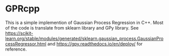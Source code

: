 # GPRcpp
This is a simple implemention of Gaussian Process Regression in C++. Most of the code is translate from sklearn library and GPy library.
See https://scikit-learn.org/stable/modules/generated/sklearn.gaussian_process.GaussianProcessRegressor.html and https://gpy.readthedocs.io/en/deploy/ for reference.
